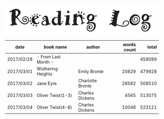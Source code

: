 ﻿![](reading_log.png)

|date|book name|author|words count|total|
|---|---|---|--:|--:|
|2017/02/28|- From Last Month -|||459099|
|2017/03/01|Wuthering Heights|Emily Bronte|20829|479928|
|2017/03/02|Jane Eyre|Charlotte Bronte|28582|508510|
|2017/03/03|Oliver Twist(1-3)|Charles Dickens|4565|513075|
|2017/03/04|Oliver Twist(4-8)|Charles Dickens|10046|523121|
